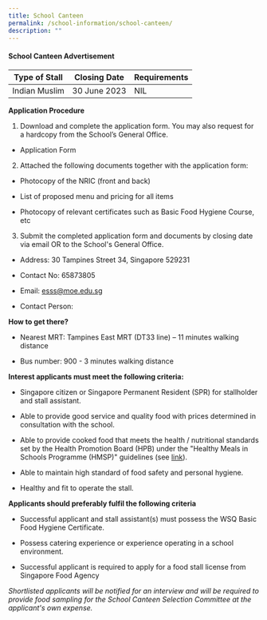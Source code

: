 ```yaml
---
title: School Canteen
permalink: /school-information/school-canteen/
description: ""
---
```

#### School Canteen Advertisement

| Type of Stall | Closing Date | Requirements |
| -------- | -------- | -------- |
| Indian Muslim     | 30 June 2023 | NIL     |

**Application Procedure**

1. Download and complete the application form. You may also request for a hardcopy from the School’s General Office.

* Application Form

2. Attached the following documents together with the application form:

* Photocopy of the NRIC (front and back)

* List of proposed menu and pricing for all items

* Photocopy of relevant certificates such as Basic Food Hygiene Course, etc

3. Submit the completed application form and documents by closing date via email OR to the School's General Office.

* Address: 30 Tampines Street 34, Singapore 529231

* Contact No: 65873805

* Email: esss@moe.edu.sg

* Contact Person: 

**How to get there?**

* Nearest MRT: Tampines East MRT (DT33 line) – 11 minutes walking distance

* Bus number: 900 - 3 minutes walking distance

**Interest applicants must meet the following criteria:**

* Singapore citizen or Singapore Permanent Resident (SPR) for stallholder and stall assistant.

* Able to provide good service and quality food with prices determined in consultation with the school.

* Able to provide cooked food that meets the health / nutritional standards set by the Health Promotion Board (HPB) under the "Healthy Meals in Schools Programme (HMSP)" guidelines (see [link](https://www.hpb.gov.sg/schools/school-programmes/healthy-meals-in-schools-programme)).

* Able to maintain high standard of food safety and personal hygiene.

* Healthy and fit to operate the stall.

**Applicants should preferably fulfil the following criteria**

*   Successful applicant and stall assistant(s) must possess the WSQ Basic Food Hygiene Certificate.

* Possess catering experience or experience operating in a school environment.

* Successful applicant is required to apply for a food stall license from Singapore Food Agency

*Shortlisted applicants will be notified for an interview and will be required to provide food sampling for the School Canteen Selection Committee at the applicant's own expense.*